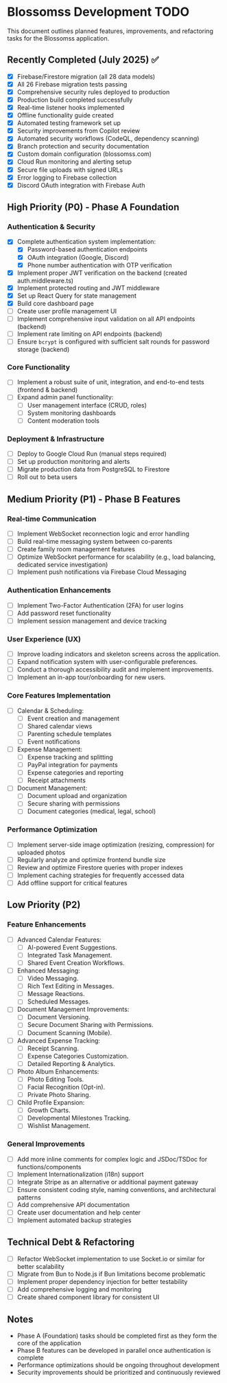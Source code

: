 # Blossomss Development TODO

This document outlines planned features, improvements, and refactoring tasks for the Blossomss application.

## Recently Completed (July 2025) ✅
- [x] Firebase/Firestore migration (all 28 data models)
- [x] All 26 Firebase migration tests passing
- [x] Comprehensive security rules deployed to production
- [x] Production build completed successfully
- [x] Real-time listener hooks implemented
- [x] Offline functionality guide created
- [x] Automated testing framework set up
- [x] Security improvements from Copilot review
- [x] Automated security workflows (CodeQL, dependency scanning)
- [x] Branch protection and security documentation
- [x] Custom domain configuration (blossomss.com)
- [x] Cloud Run monitoring and alerting setup
- [x] Secure file uploads with signed URLs
- [x] Error logging to Firebase collection
- [x] Discord OAuth integration with Firebase Auth

## High Priority (P0) - Phase A Foundation

### Authentication & Security
- [x] Complete authentication system implementation:
  - [x] Password-based authentication endpoints
  - [x] OAuth integration (Google, Discord)
  - [x] Phone number authentication with OTP verification
- [x] Implement proper JWT verification on the backend (created auth.middleware.ts)
- [x] Implement protected routing and JWT middleware
- [x] Set up React Query for state management
- [x] Build core dashboard page
- [ ] Create user profile management UI
- [ ] Implement comprehensive input validation on all API endpoints (backend)
- [ ] Implement rate limiting on API endpoints (backend)
- [ ] Ensure `bcrypt` is configured with sufficient salt rounds for password storage (backend)

### Core Functionality
- [ ] Implement a robust suite of unit, integration, and end-to-end tests (frontend & backend)
- [ ] Expand admin panel functionality:
    - [ ] User management interface (CRUD, roles)
    - [ ] System monitoring dashboards
    - [ ] Content moderation tools

### Deployment & Infrastructure
- [ ] Deploy to Google Cloud Run (manual steps required)
- [ ] Set up production monitoring and alerts
- [ ] Migrate production data from PostgreSQL to Firestore
- [ ] Roll out to beta users

## Medium Priority (P1) - Phase B Features

### Real-time Communication
- [ ] Implement WebSocket reconnection logic and error handling
- [ ] Build real-time messaging system between co-parents
- [ ] Create family room management features
- [ ] Optimize WebSocket performance for scalability (e.g., load balancing, dedicated service investigation)
- [ ] Implement push notifications via Firebase Cloud Messaging

### Authentication Enhancements
- [ ] Implement Two-Factor Authentication (2FA) for user logins
- [ ] Add password reset functionality
- [ ] Implement session management and device tracking

### User Experience (UX)
- [ ] Improve loading indicators and skeleton screens across the application.
- [ ] Expand notification system with user-configurable preferences.
- [ ] Conduct a thorough accessibility audit and implement improvements.
- [ ] Implement an in-app tour/onboarding for new users.

### Core Features Implementation
- [ ] Calendar & Scheduling:
  - [ ] Event creation and management
  - [ ] Shared calendar views
  - [ ] Parenting schedule templates
  - [ ] Event notifications
- [ ] Expense Management:
  - [ ] Expense tracking and splitting
  - [ ] PayPal integration for payments
  - [ ] Expense categories and reporting
  - [ ] Receipt attachments
- [ ] Document Management:
  - [ ] Document upload and organization
  - [ ] Secure sharing with permissions
  - [ ] Document categories (medical, legal, school)
  
### Performance Optimization
- [ ] Implement server-side image optimization (resizing, compression) for uploaded photos
- [ ] Regularly analyze and optimize frontend bundle size
- [ ] Review and optimize Firestore queries with proper indexes
- [ ] Implement caching strategies for frequently accessed data
- [ ] Add offline support for critical features

## Low Priority (P2)

### Feature Enhancements
- [ ] Advanced Calendar Features:
    - [ ] AI-powered Event Suggestions.
    - [ ] Integrated Task Management.
    - [ ] Shared Event Creation Workflows.
- [ ] Enhanced Messaging:
    - [ ] Video Messaging.
    - [ ] Rich Text Editing in Messages.
    - [ ] Message Reactions.
    - [ ] Scheduled Messages.
- [ ] Document Management Improvements:
    - [ ] Document Versioning.
    - [ ] Secure Document Sharing with Permissions.
    - [ ] Document Scanning (Mobile).
- [ ] Advanced Expense Tracking:
    - [ ] Receipt Scanning.
    - [ ] Expense Categories Customization.
    - [ ] Detailed Reporting & Analytics.
- [ ] Photo Album Enhancements:
    - [ ] Photo Editing Tools.
    - [ ] Facial Recognition (Opt-in).
    - [ ] Private Photo Sharing.
- [ ] Child Profile Expansion:
    - [ ] Growth Charts.
    - [ ] Developmental Milestones Tracking.
    - [ ] Wishlist Management.

### General Improvements
- [ ] Add more inline comments for complex logic and JSDoc/TSDoc for functions/components
- [ ] Implement Internationalization (i18n) support
- [ ] Integrate Stripe as an alternative or additional payment gateway
- [ ] Ensure consistent coding style, naming conventions, and architectural patterns
- [ ] Add comprehensive API documentation
- [ ] Create user documentation and help center
- [ ] Implement automated backup strategies

## Technical Debt & Refactoring
- [ ] Refactor WebSocket implementation to use Socket.io or similar for better scalability
- [ ] Migrate from Bun to Node.js if Bun limitations become problematic
- [ ] Implement proper dependency injection for better testability
- [ ] Add comprehensive logging and monitoring
- [ ] Create shared component library for consistent UI

## Notes
- Phase A (Foundation) tasks should be completed first as they form the core of the application
- Phase B features can be developed in parallel once authentication is complete
- Performance optimizations should be ongoing throughout development
- Security improvements should be prioritized and continuously reviewed
